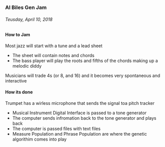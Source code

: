 ### Al Biles Gen Jam
###### Teusday, April 10, 2018

#### How to Jam
Most jazz will start with a tune and a lead sheet
  - The sheet will contain notes and chords
  - The bass player will play the roots and fifths of the chords making up a melodic diddy

Musicians will trade 4s (or 8, and 16) and it becomes very spontaneous and interactive

#### How its done
Trumpet has a wirless microphone that sends the signal toa pitch tracker
  - Musical Instrument Digital Interface is passed to a tone generator
  - The computer sends infromation back to the tone generator and plays back
  - The computer is passed files with text files
  - Measure Population and Phrase Population are where the genetic algorithim comes into play
